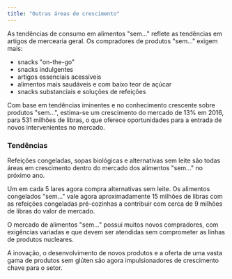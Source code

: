 ```yaml
---
title: "Outras áreas de crescimento"
---
```


As tendências de consumo em alimentos "sem..." reflete as tendências em artigos de mercearia geral. Os compradores de produtos "sem..." exigem mais:

- snacks "on-the-go"
- snacks indulgentes
- artigos essenciais acessíveis
- alimentos mais saudáveis e com baixo teor de açúcar
- snacks substanciais e soluções de refeições

Com base em tendências iminentes e no conhecimento crescente sobre produtos "sem...", estima-se um crescimento do mercado de 13% em 2016, para 531 milhões de libras, o que oferece oportunidades para a entrada de novos intervenientes no mercado.

### Tendências

Refeições congeladas, sopas biológicas e alternativas sem leite são todas áreas em crescimento dentro do mercado dos alimentos "sem..." no próximo ano.

Um em cada 5 lares agora compra alternativas sem leite. Os alimentos congelados "sem..." vale agora aproximadamente 15 milhões de libras com as refeições congeladas pré-cozinhas a contribuir com cerca de 9 milhões de libras do valor de mercado.

O mercado de alimentos "sem..." possui muitos novos compradores, com exigências variadas e que devem ser atendidas sem comprometer as linhas de produtos nucleares.

A inovação, o desenvolvimento de novos produtos e a oferta de uma vasta gama de produtos sem glúten são agora impulsionadores de crescimento chave para o setor.
